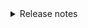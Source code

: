 
<details markdown="1">
<summary markdown="1">
Release notes
</summary>

# Release Notes

You are required to prepare a set of release notes as a team.

Please prepare these as a Google Drive document in the same folder where you do your retros.

Please call the file `s25-xx-release-notes`.

Please include the name of your team and a link to your repo at the top of the page,
along with the names of the members of your team.


## What goes in the release notes

The release notes should summarize:
* For the actual *users* of the application, a summary of what changes they notice from the way the app was at the start of the course to now.
* In a separate, shorter section: for the *developers* of the application, a summary of any additional changes devs may need to be aware of.
* It does not have to be every single last detail of every change; it should focus on the big picture of things users/developers would need or want to know. 
* Before and after screenshots can be helpful.

## Samples

You can find samples of release notes at these links:

* [proj-courses](https://github.com/ucsb-cs156/proj-courses/tree/main/docs/release-notes)
* [proj-dining](https://github.com/ucsb-cs156/proj-dining/tree/main/docs/release-notes)
* [proj-rec](https://github.com/ucsb-cs156/proj-rec/tree/main/docs/release-notes)

We do not have any samples for Frontiers since this is the first quarter that CS156 teams have worked on proj-frontiers.

## How to submit

Work colletively on this as a team.   When finished, submit a link to either your Google Drive doc on Canvas under the assignment `ReleaseNotes`

For the due date, refer to the Release Notes assignment on Canvas.

</details>
